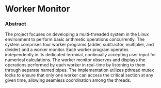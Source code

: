 # Worker Monitor 
### Abstract
The project focuses on developing a multi-threaded system in the Linux environment to perform basic arithmetic operations concurrently. The system comprises four worker programs (adder, subtractor, multiplier, and divider) and a worker monitor. Each worker program operates independently in its dedicated terminal, continually accepting user input for numerical calculations. 
The worker monitor observes and displays the operations performed by each worker in real-time by listening to them through separate named pipes. The implementation utilizes pthread mutex locks to ensure that only one worker can access the critical section at any given time, allowing seamless coordination among the threads.


